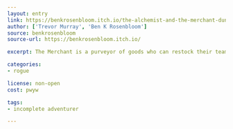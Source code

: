 ```yaml
---
layout: entry
link: https://benkrosenbloom.itch.io/the-alchemist-and-the-merchant-dungeon-world-playbooks
author: ['Trevor Murray', 'Ben K Rosenbloom']
source: benkrosenbloom
source-url: https://benkrosenbloom.itch.io/

excerpt: The Merchant is a purveyor of goods who can restock their team or make a lot of profit from adventuring. In addition, they're talented at identifying and working with items in the world

categories:
- rogue

license: non-open
cost: pwyw

tags:
- incomplete adventurer

---
```

